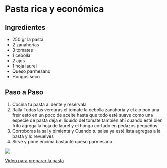 # Pasta rica y económica
## Ingredientes
- 250 gr la pasta
- 2 zanahorias
- 3 tomates
- 1 cebolla
- 2 ajos
- 1 hoja laurel
- Queso parmesano
- Hongos seco
## Paso a Paso
1. Cocina tu pasta al dente y resérvala
2. Ralla Todas las verduras el tomate la cebolla zanahoria y el ajo pon una freír esto en un poco de aceite hasta que todo esté suave como una especie de pasta deja el líquido del tomate también ahí cuando esté bien frito agrega la hoja de laurel y el hongo cortado en pedazos pequeños
3. Corroboras la sal y pimienta y Cuando tu salsa ya esté lista agregas a la pasta y lo revuelves
4. Sirve y pone encima bastante queso parmesano

<img src= https://www.177milkstreet.com/assets/site/Recipes/_large/Original-Spaghetti-Meatballs-Pasta-alla-Chitarra-con-Pallottine.jpg img>

[Video para preparar la pasta](https://www.youtube.com/watch?v=OIs9tgALGNU)
